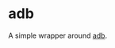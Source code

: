 # adb

A simple wrapper around [adb][adb].

[adb]: https://developer.android.com/studio/command-line/adb
